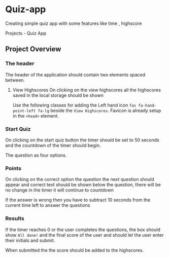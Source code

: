 # Quiz-app

Creating simple quiz app with some features like time , highscore

Projects - Quiz App


## Project Overview

### The header 

The header of the application should contain two elements spaced between.

1. View Highscores 
    On clicking on the view highscores all the highscores saved in the local storage should be shown 

    Use the following classes for adding the Left hand icon `fas fa-hand-point-left fa-lg` beside the `View Highscores`. Favicon is already setup in the `<head>` element.



### Start Quiz

On clicking on the start quiz button the timer should be set to 50 seconds and the countdown of the timer should begin. 

The question as four options.

### Points 

On clicking on the correct option the question the next question should appear and correct text should be shown below the question, there will be no change in the timer it will continue to countdown

If the answer is wrong then you have to subtract 10 seconds from the current time left to answer the questions 


### Results 

If the timer reaches 0 or the user completes the questions, the box should show `All done!` and the final score of the user and should let the user enter their initials and submit. 

When submitted the the score should be added to the highscores.